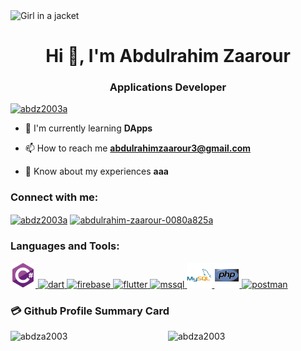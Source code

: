 <img src="https://cdn.pixabay.com/photo/2015/04/23/22/00/tree-736885_1280.jpg" alt="Girl in a jacket" width="500" height="600">
<h1 align="center">Hi 👋, I'm Abdulrahim Zaarour</h1>
<h3 align="center">Applications Developer</h3>

<p align="left"> <a href="https://twitter.com/abdz2003a" target="blank"><img src="https://img.shields.io/twitter/follow/abdz2003a?logo=twitter&style=for-the-badge" alt="abdz2003a" /></a> </p>

- 🌱 I'm currently learning **DApps**

- 📫 How to reach me **abdulrahimzaarour3@gmail.com**

- 📄 Know about my experiences **aaa**

<h3 align="left">Connect with me:</h3>
<p align="left">
<a href="https://twitter.com/abdz2003a" target="blank"><img align="center" src="https://raw.githubusercontent.com/rahuldkjain/github-profile-readme-generator/master/src/images/icons/Social/twitter.svg" alt="abdz2003a" height="30" width="40" /></a>
<a href="https://linkedin.com/in/abdulrahim-zaarour-0080a825a" target="blank"><img align="center" src="https://raw.githubusercontent.com/rahuldkjain/github-profile-readme-generator/master/src/images/icons/Social/linked-in-alt.svg" alt="abdulrahim-zaarour-0080a825a" height="30" width="40" /></a>
</p>

<h3 align="left">Languages and Tools:</h3>
<p align="left"> <a href="https://www.w3schools.com/cs/" target="_blank" rel="noreferrer"> <img src="https://raw.githubusercontent.com/devicons/devicon/master/icons/csharp/csharp-original.svg" alt="csharp" width="40" height="40"/> </a> <a href="https://dart.dev" target="_blank" rel="noreferrer"> <img src="https://www.vectorlogo.zone/logos/dartlang/dartlang-icon.svg" alt="dart" width="40" height="40"/> </a> <a href="https://firebase.google.com/" target="_blank" rel="noreferrer"> <img src="https://www.vectorlogo.zone/logos/firebase/firebase-icon.svg" alt="firebase" width="40" height="40"/> </a> <a href="https://flutter.dev" target="_blank" rel="noreferrer"> <img src="https://www.vectorlogo.zone/logos/flutterio/flutterio-icon.svg" alt="flutter" width="40" height="40"/> </a> <a href="https://www.microsoft.com/en-us/sql-server" target="_blank" rel="noreferrer"> <img src="https://www.svgrepo.com/show/303229/microsoft-sql-server-logo.svg" alt="mssql" width="40" height="40"/> </a> <a href="https://www.mysql.com/" target="_blank" rel="noreferrer"> <img src="https://raw.githubusercontent.com/devicons/devicon/master/icons/mysql/mysql-original-wordmark.svg" alt="mysql" width="40" height="40"/> </a> <a href="https://www.php.net" target="_blank" rel="noreferrer"> <img src="https://raw.githubusercontent.com/devicons/devicon/master/icons/php/php-original.svg" alt="php" width="40" height="40"/> </a> <a href="https://postman.com" target="_blank" rel="noreferrer"> <img src="https://www.vectorlogo.zone/logos/getpostman/getpostman-icon.svg" alt="postman" width="40" height="40"/> </a> </p>
<h3 align="left">💳 Github Profile Summary Card</h3>

   <p><img  align = 'left' src="https://github-readme-stats.vercel.app/api/top-langs?username=abdza2003&show_icons=true&locale=en&layout=compact" alt="abdza2003" 
           style="width:40%" /></p>

<p>&nbsp;<img  align = 'right' src="https://github-readme-stats.vercel.app/api?username=abdza2003&show_icons=true&locale=en" alt="abdza2003"  style="width:50%" /></p>



